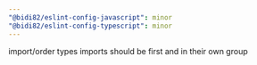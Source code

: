 ```yaml
---
"@bidi82/eslint-config-javascript": minor
"@bidi82/eslint-config-typescript": minor
---
```


import/order types imports should be first and in their own group
